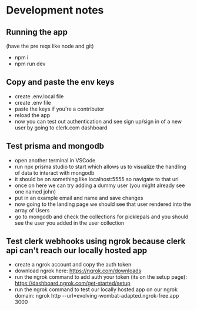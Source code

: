 # Development notes
## Running the app
(have the pre reqs like node and git)
- npm i <br>
- npm run dev

## Copy and paste the env keys
- create .env.local file <br>
- create .env file <br>
- paste the keys if you're a contributor <br>
- reload the app <br>
- now you can test out authentication and see sign up/sign in of a new user by going to clerk.com dashboard

## Test prisma and mongodb
- open another terminal in VSCode <br>
- run npx prisma studio to start which allows us to visualize the handling of data to interact with mongodb <br>
- it should be on something like localhost:5555 so navigate to that url <br>
- once on here we can try adding a dummy user (you might already see one named john) <br>
- put in an example email and name and save changes <br>
- now going to the landing page we should see that user rendered into the array of Users
- go to mongodb and check the collections for picklepals and you should see the user you added in the user collection

## Test clerk webhooks using ngrok because clerk api can't reach our locally hosted app
- create a ngrok account and copy the auth token <br>
- download ngrok here: https://ngrok.com/downloads <br>
- run the ngrok command to add auth your token (its on the setup page): https://dashboard.ngrok.com/get-started/setup <br>
- run the ngrok command to test our locally hosted app on our ngrok domain: ngrok http --url=evolving-wombat-adapted.ngrok-free.app 3000
